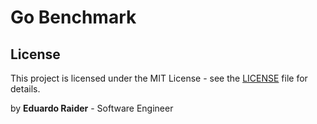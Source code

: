# Go Benchmark


## License

This project is licensed under the MIT License - see the [LICENSE](LICENSE) file for details.

by **Eduardo Raider** - Software Engineer
